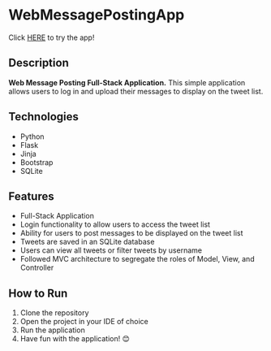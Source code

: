 # WebMessagePostingApp
Click [HERE](https://venv-chi-liart.vercel.app/) to try the app! 
## Description

**Web Message Posting Full-Stack Application.** This simple application allows users to log in and upload their messages to display on the tweet list.  

## Technologies

- Python
- Flask
- Jinja
- Bootstrap
- SQLite

## Features

- Full-Stack Application
- Login functionality to allow users to access the tweet list
- Ability for users to post messages to be displayed on the tweet list
- Tweets are saved in an SQLite database
- Users can view all tweets or filter tweets by username
- Followed MVC architecture to segregate the roles of Model, View, and Controller

## How to Run

1. Clone the repository
2. Open the project in your IDE of choice
3. Run the application
4. Have fun with the application! 😊
